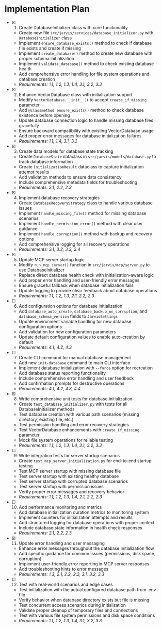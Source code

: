 # Implementation Plan

- [x] 1. Create DatabaseInitializer class with core functionality
  - Create new file `src/jarvis/services/database_initializer.py` with `DatabaseInitializer` class
  - Implement `ensure_database_exists()` method to check if database file exists and create if missing
  - Implement `create_database()` method to create new database with proper schema initialization
  - Implement `validate_database()` method to check existing database health
  - Add comprehensive error handling for file system operations and database creation
  - _Requirements: 1.1, 1.2, 1.3, 1.4, 3.1, 3.2, 3.3_

- [x] 2. Enhance VectorDatabase class with initialization support
  - Modify `VectorDatabase.__init__()` to accept `create_if_missing` parameter
  - Add `@classmethod ensure_exists()` method to check database existence before opening
  - Update database connection logic to handle missing database files gracefully
  - Ensure backward compatibility with existing VectorDatabase usage
  - Add proper error messages for database initialization failures
  - _Requirements: 1.1, 1.4, 3.1, 3.3_

- [x] 3. Create data models for database state tracking
  - Create `DatabaseState` dataclass in `src/jarvis/models/database.py` to track database information
  - Create `InitializationResult` dataclass to capture initialization attempt results
  - Add validation methods to ensure data consistency
  - Include comprehensive metadata fields for troubleshooting
  - _Requirements: 2.1, 2.2, 2.3_

- [x] 4. Implement database recovery strategies
  - Create `DatabaseRecoveryStrategy` class to handle various database issues
  - Implement `handle_missing_file()` method for missing database scenarios
  - Implement `handle_permission_error()` method with clear user guidance
  - Implement `handle_corruption()` method with backup and recovery options
  - Add comprehensive logging for all recovery operations
  - _Requirements: 3.1, 3.2, 3.3, 3.4_

- [x] 5. Update MCP server startup logic
  - Modify `run_mcp_server()` function in `src/jarvis/mcp/server.py` to use DatabaseInitializer
  - Replace direct database health check with initialization-aware logic
  - Add proper error handling and user-friendly error messages
  - Ensure graceful fallback when database initialization fails
  - Update logging to provide clear feedback about database operations
  - _Requirements: 1.1, 1.2, 1.3, 2.1, 2.2, 2.3_

- [ ] 6. Add configuration options for database initialization
  - Add `database_auto_create`, `database_backup_on_corruption`, and `database_schema_version` fields to `JarvisSettings`
  - Update environment variable handling for new database configuration options
  - Add validation for new configuration parameters
  - Update default configuration values to enable auto-creation by default
  - _Requirements: 4.1, 4.2, 4.3_

- [ ] 7. Create CLI command for manual database management
  - Add new `init-database` command to main CLI interface
  - Implement database initialization with `--force` option for recreation
  - Add database status reporting functionality
  - Include comprehensive error handling and user feedback
  - Add confirmation prompts for destructive operations
  - _Requirements: 4.1, 4.2, 4.3, 4.4_

- [x] 8. Write comprehensive unit tests for database initialization
  - Create `test_database_initializer.py` with tests for all DatabaseInitializer methods
  - Test database creation with various path scenarios (missing directory, existing file, etc.)
  - Test permission handling and error recovery strategies
  - Test VectorDatabase enhancements with `create_if_missing` parameter
  - Mock file system operations for reliable testing
  - _Requirements: 1.1, 1.2, 1.3, 1.4, 3.1, 3.2, 3.3_

- [ ] 9. Write integration tests for server startup scenarios
  - Create `test_mcp_server_initialization.py` for end-to-end startup testing
  - Test MCP server startup with missing database file
  - Test server startup with existing healthy database
  - Test server startup with corrupted database scenarios
  - Test server startup with permission issues
  - Verify proper error messages and recovery behavior
  - _Requirements: 1.1, 1.2, 1.3, 1.4, 2.1, 2.2, 2.3_

- [ ] 10. Add performance monitoring and metrics
  - Add database initialization duration metrics to monitoring system
  - Implement counters for initialization attempts and results
  - Add structured logging for database operations with proper context
  - Include database state information in health check responses
  - _Requirements: 2.1, 2.2, 2.3_

- [x] 11. Update error handling and user messaging
  - Enhance error messages throughout the database initialization flow
  - Add specific guidance for common issues (permissions, disk space, corruption)
  - Implement user-friendly error reporting in MCP server responses
  - Add troubleshooting hints to error messages
  - _Requirements: 1.3, 2.1, 2.2, 2.3, 3.1, 3.2, 3.3_

- [ ] 12. Test with real-world scenarios and edge cases
  - Test initialization with the actual configured database path from .env file
  - Verify behavior when database directory exists but file is missing
  - Test concurrent access scenarios during initialization
  - Validate proper cleanup of temporary files and connections
  - Test with various file system permissions and disk space conditions
  - _Requirements: 1.1, 1.2, 1.3, 1.4, 3.1, 3.2, 3.3_